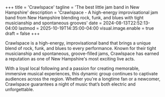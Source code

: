 +++
title = 'Crawlspace'
tagline = 'The best little jam band in New Hampshire'
description = 'Crawlspace - A high-energy improvisational jam band from New Hampshire blending rock, funk, and blues with tight musicianship and spontaneous grooves'
date = 2024-08-13T22:52:13-04:00
lastmod = 2025-10-19T14:35:00-04:00
visual.image.enable = true
draft = false
+++

Crawlspace is a high-energy, improvisational band that brings a unique blend of
rock, funk, and blues to every performance. Known for their tight musicianship
and spontaneous, groove-filled jams, Crawlspace has earned a reputation as one
of New Hampshire's most exciting live acts.

With a loyal local following and a passion for creating memorable, immersive
musical experiences, this dynamic group continues to captivate audiences across
the region. Whether you're a longtime fan or a newcomer, Crawlspace guarantees
a night of music that’s both electric and unforgettable.
